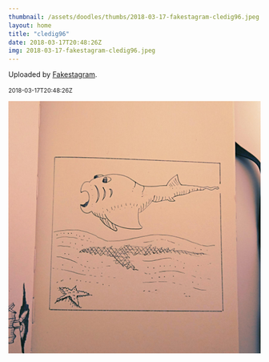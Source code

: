 ```yaml
---
thumbnail: /assets/doodles/thumbs/2018-03-17-fakestagram-cledig96.jpeg
layout: home
title: "cledig96"
date: 2018-03-17T20:48:26Z
img: 2018-03-17-fakestagram-cledig96.jpeg
---
```


Uploaded by [Fakestagram](https://github.com/opyate/fakestagram).

<small>2018-03-17T20:48:26Z</small>

![Uploaded by Fakestagram](2018-03-17-fakestagram-cledig96.jpeg)
